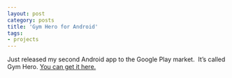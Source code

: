 ```yaml
---
layout: post
category: posts
title: 'Gym Hero for Android'
tags: 
- projects
---
```


Just released my second Android app to the Google Play market.  It’s called Gym Hero. [You can get it here.](https://play.google.com/store/apps/details?id=com.aheudev.gymhero) 
